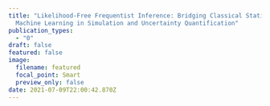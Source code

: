 ```yaml
---
title: "Likelihood-Free Frequentist Inference: Bridging Classical Statistics and
  Machine Learning in Simulation and Uncertainty Quantification"
publication_types:
  - "0"
draft: false
featured: false
image:
  filename: featured
  focal_point: Smart
  preview_only: false
date: 2021-07-09T22:00:42.870Z
---
```

